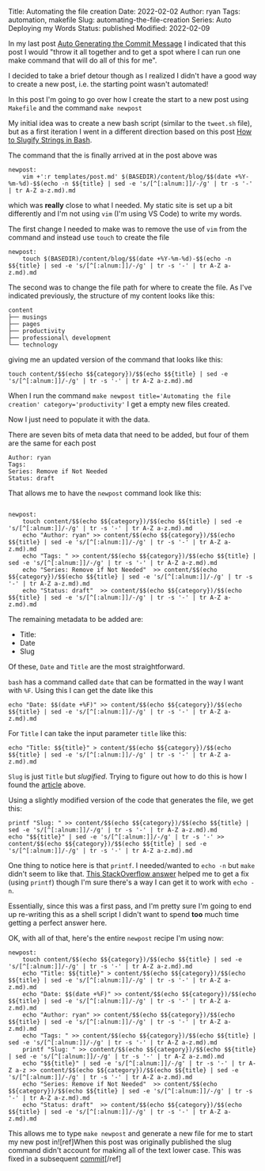 Title: Automating the file creation
Date: 2022-02-02
Author: ryan
Tags: automation, makefile
Slug: automating-the-file-creation
Series: Auto Deploying my Words
Status: published
Modified: 2022-02-09

In my last post [Auto Generating the Commit Message](https://www.ryancheley.com/2022/01/28/auto-generating-the-commit-message/) I indicated that this post I would "throw it all together and to get a spot where I can run one make command that will do all of this for me".

I decided to take a brief detour though as I realized I didn't have a good way to create a new post, i.e. the starting point wasn't automated!

In this post I'm going to go over how I create the start to a new post using `Makefile` and the command `make newpost`

My initial idea was to create a new bash script (similar to the `tweet.sh` file), but as a first iteration I went in a different direction based on this post [How to Slugify Strings in Bash](https://blog.codeselfstudy.com/blog/how-to-slugify-strings-in-bash/).

The command that the is finally arrived at in the post above was

```
newpost:
	vim +':r templates/post.md' $(BASEDIR)/content/blog/$$(date +%Y-%m-%d)-$$(echo -n $${title} | sed -e 's/[^[:alnum:]]/-/g' | tr -s '-' | tr A-Z a-z.md).md
```

which was **really** close to what I needed. My static site is set up a bit differently and I'm not using `vim` (I'm using VS Code) to write my words.

The first change I needed to make was to remove the use of `vim` from the command and instead use `touch` to create the file

```
newpost:
	touch $(BASEDIR)/content/blog/$$(date +%Y-%m-%d)-$$(echo -n $${title} | sed -e 's/[^[:alnum:]]/-/g' | tr -s '-' | tr A-Z a-z.md).md
```

The second was to change the file path for where to create the file. As I've indicated previously, the structure of my content looks like this:

```
content
├── musings
├── pages
├── productivity
├── professional\ development
└── technology
```

giving me an updated version of the command that looks like this:

```
touch content/$$(echo $${category})/$$(echo $${title} | sed -e 's/[^[:alnum:]]/-/g' | tr -s '-' | tr A-Z a-z.md).md
```

When I run the command `make newpost title='Automating the file creation' category='productivity'` I get a empty new files created.

Now I just need to populate it with the data.

There are seven bits of meta data that need to be added, but four of them are the same for each post

```
Author: ryan
Tags:
Series: Remove if Not Needed
Status: draft
```

That allows me to have the `newpost` command look like this:

```

newpost:
	touch content/$$(echo $${category})/$$(echo $${title} | sed -e 's/[^[:alnum:]]/-/g' | tr -s '-' | tr A-Z a-z.md).md
	echo "Author: ryan" >> content/$$(echo $${category})/$$(echo $${title} | sed -e 's/[^[:alnum:]]/-/g' | tr -s '-' | tr A-Z a-z.md).md
	echo "Tags: " >> content/$$(echo $${category})/$$(echo $${title} | sed -e 's/[^[:alnum:]]/-/g' | tr -s '-' | tr A-Z a-z.md).md
	echo "Series: Remove if Not Needed"  >> content/$$(echo $${category})/$$(echo $${title} | sed -e 's/[^[:alnum:]]/-/g' | tr -s '-' | tr A-Z a-z.md).md
	echo "Status: draft"  >> content/$$(echo $${category})/$$(echo $${title} | sed -e 's/[^[:alnum:]]/-/g' | tr -s '-' | tr A-Z a-z.md).md
```

The remaining metadata to be added are:

- Title:
- Date
- Slug

Of these, `Date` and `Title` are the most straightforward.

`bash` has a command called `date` that can be formatted in the way I want with `%F`. Using this I can get the date like this

```
echo "Date: $$(date +%F)" >> content/$$(echo $${category})/$$(echo $${title} | sed -e 's/[^[:alnum:]]/-/g' | tr -s '-' | tr A-Z a-z.md).md
```

For `Title` I can take the input parameter `title` like this:

```
echo "Title: $${title}" > content/$$(echo $${category})/$$(echo $${title} | sed -e 's/[^[:alnum:]]/-/g' | tr -s '-' | tr A-Z a-z.md).md
```

`Slug` is just `Title` but *slugified*. Trying to figure out how to do this is how I found the [article](https://blog.codeselfstudy.com/blog/how-to-slugify-strings-in-bash/) above.

Using a slightly modified version of the code that generates the file, we get this:

```
printf "Slug: " >> content/$$(echo $${category})/$$(echo $${title} | sed -e 's/[^[:alnum:]]/-/g' | tr -s '-' | tr A-Z a-z.md).md
echo "$${title}" | sed -e 's/[^[:alnum:]]/-/g' | tr -s '-' >> content/$$(echo $${category})/$$(echo $${title} | sed -e 's/[^[:alnum:]]/-/g' | tr -s '-' | tr A-Z a-z.md).md
```

One thing to notice here is that `printf`. I needed/wanted to `echo -n` but `make` didn't seem to like that. [This StackOverflow answer](https://stackoverflow.com/a/14121245) helped me to get a fix (using `printf`) though I'm sure there's a way I can get it to work with `echo -n`.

Essentially, since this was a first pass, and I'm pretty sure I'm going to end up re-writing this as a shell script I didn't want to spend **too** much time getting a perfect answer here.

OK, with all of that, here's the entire `newpost` recipe I'm using now:

```
newpost:
	touch content/$$(echo $${category})/$$(echo $${title} | sed -e 's/[^[:alnum:]]/-/g' | tr -s '-' | tr A-Z a-z.md).md
	echo "Title: $${title}" > content/$$(echo $${category})/$$(echo $${title} | sed -e 's/[^[:alnum:]]/-/g' | tr -s '-' | tr A-Z a-z.md).md
	echo "Date: $$(date +%F)" >> content/$$(echo $${category})/$$(echo $${title} | sed -e 's/[^[:alnum:]]/-/g' | tr -s '-' | tr A-Z a-z.md).md
	echo "Author: ryan" >> content/$$(echo $${category})/$$(echo $${title} | sed -e 's/[^[:alnum:]]/-/g' | tr -s '-' | tr A-Z a-z.md).md
	echo "Tags: " >> content/$$(echo $${category})/$$(echo $${title} | sed -e 's/[^[:alnum:]]/-/g' | tr -s '-' | tr A-Z a-z.md).md
	printf "Slug: " >> content/$$(echo $${category})/$$(echo $${title} | sed -e 's/[^[:alnum:]]/-/g' | tr -s '-' | tr A-Z a-z.md).md
	echo "$${title}" | sed -e 's/[^[:alnum:]]/-/g' | tr -s '-' | tr A-Z a-z >> content/$$(echo $${category})/$$(echo $${title} | sed -e 's/[^[:alnum:]]/-/g' | tr -s '-' | tr A-Z a-z.md).md
	echo "Series: Remove if Not Needed"  >> content/$$(echo $${category})/$$(echo $${title} | sed -e 's/[^[:alnum:]]/-/g' | tr -s '-' | tr A-Z a-z.md).md
	echo "Status: draft"  >> content/$$(echo $${category})/$$(echo $${title} | sed -e 's/[^[:alnum:]]/-/g' | tr -s '-' | tr A-Z a-z.md).md
```

This allows me to type `make newpost` and generate a new file for me to start my new post in![ref]When this post was originally published the slug command didn't account for making all of the text lower case. This was fixed in a subsequent [commit](https://github.com/ryancheley/ryancheley.com/commit/54f41680fdca4131735346764048d4e5fd206fd6)[/ref]
